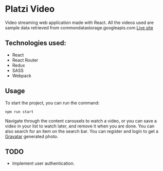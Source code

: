 # Platzi Video
Video streaming web application made with React. All the videos used are sample data retrieved from commondatastorage.googleapis.com
[Live site](https://fredysptvideo.netlify.app/)

## Technologies used:

- React
- React Router
- Redux
- SASS
- Webpack

## Usage
To start the project, you can run the command:

```
npm run start
```

Navigate through the content carousels to watch a video, or you can save a video in your list to watch later, and remove it when you are done.
You can also search for an item on the search bar. You can register and login to get a [Gravatar](https://en.gravatar.com/) generated photo.

## TODO

- Implement user authentication.
